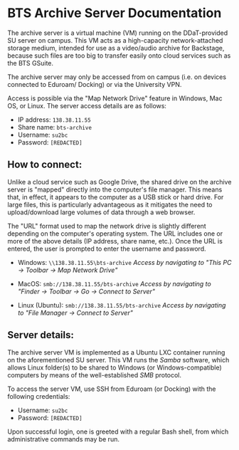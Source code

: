 BTS Archive Server Documentation
================================

The archive server is a virtual machine (VM) running on the DDaT-provided SU server on campus. 
This VM acts as a high-capacity network-attached storage medium, intended for use as a video/audio
archive for Backstage, because such files are too big to transfer easily onto cloud services such 
as the BTS GSuite.

The archive server may only be accessed from on campus (i.e. on devices connected to Eduroam/
Docking) or via the University VPN.

Access is possible via the "Map Network Drive" feature in Windows, Mac OS, or Linux. The
server access details are as follows:

- IP address: `138.38.11.55`
- Share name: `bts-archive`
- Username: `su2bc`
- Password: `[REDACTED]`

How to connect:
---------------

Unlike a cloud service such as Google Drive, the shared drive on the archive server is "mapped"
directly into the computer's file manager. This means that, in effect, it appears to the
computer as a USB stick or hard drive. For large files, this is particularly advantageous as it
mitigates the need to upload/download large volumes of data through a web browser.

The "URL" format used to map the network drive is slightly different depending on the computer's
operating system. The URL includes one or more of the above details (IP address, share name, 
etc.). Once the URL is entered, the user is prompted to enter the username and password.

- Windows: `\\138.38.11.55\bts-archive`
  _Access by navigating to "This PC -> Toolbar -> Map Network Drive"_
  
- MacOS: `smb://138.38.11.55/bts-archive`
  _Access by navigating to "Finder -> Toolbar -> Go -> Connect to Server"_

- Linux (Ubuntu): `smb://138.38.11.55/bts-archive`
  _Access by navigating to "File Manager -> Connect to Server"_

Server details:
---------------

The archive server VM is implemented as a Ubuntu LXC container running on the aforementioned 
SU server. This VM runs the _Samba_ software, which allows Linux folder(s) to be shared to 
Windows (or Windows-compatible) computers by means of the well-established _SMB_ protocol.

To access the server VM, use SSH from Eduroam (or Docking) with the following credentials:

- Username: `su2bc`
- Password: `[REDACTED]`

Upon successful login, one is greeted with a regular Bash shell, from which administrative
commands may be run.
